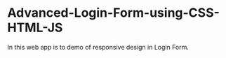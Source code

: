 # Advanced-Login-Form-using-CSS-HTML-JS
In this web app is to demo of responsive design in Login Form.
